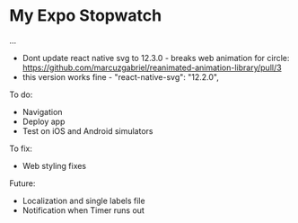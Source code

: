 # My Expo Stopwatch

...

- Dont update react native svg to 12.3.0 - breaks web animation for circle: https://github.com/marcuzgabriel/reanimated-animation-library/pull/3
- this version works fine - "react-native-svg": "12.2.0",

To do:

- Navigation
- Deploy app
- Test on iOS and Android simulators

To fix:

- Web styling fixes

Future:

- Localization and single labels file
- Notification when Timer runs out
